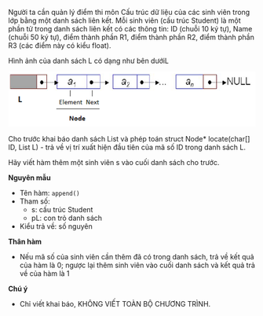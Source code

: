 Người ta cần quản lý điểm thi môn Cấu trúc dữ liệu của các sinh viên trong lớp bằng một danh sách liên kết. Mỗi sinh viên (cấu trúc Student) là một phần tử trong danh sách liên kết có các thông tin: ID (chuỗi 10 ký tự), Name (chuỗi 50 ký tự), điểm thành phần R1, điểm thành phần R2, điểm thành phần R3 (các điểm này có kiểu float). 

Hình ảnh của danh sách L có dạng như bên dướiL

<img src="../Dslk.png">

Cho trước khai báo danh sách List và phép toán struct Node* locate(char[] ID, List L) - trả về vị trí xuất hiện đầu tiên của  mã số ID trong danh sách L.

Hãy viết hàm thêm một sinh viên s vào cuối danh sách cho trước.

**Nguyên mẫu**
- Tên hàm: `append()`
- Tham số: 
    - s: cấu trúc Student
    - pL: con trỏ danh sách
- Kiểu trả về: số nguyên 

**Thân hàm**
- Nếu mã số của sinh viên cần thêm đã có trong danh sách, trả về kết quả của hàm là 0; ngược lại thêm sinh viên vào cuối danh sách và kết quả trả về của hàm là 1

**Chú ý**
- Chỉ viết khai báo, KHÔNG VIẾT TOÀN BỘ CHƯƠNG TRÌNH.
